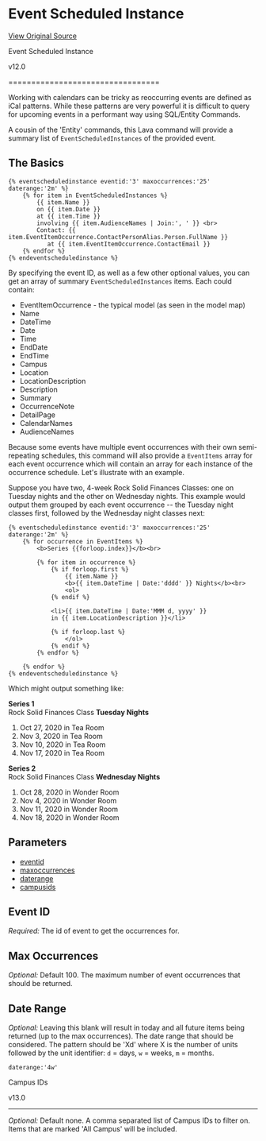 # Event Scheduled Instance
[View Original Source](https://community.rockrms.com/lava/commands/event-scheduled-instance)

Event Scheduled Instance

v12.0


=================================

Working with calendars can be tricky as reoccurring events are defined as iCal patterns. While these patterns are very powerful it is difficult to query for upcoming events in a performant way using SQL/Entity Commands.

A cousin of the 'Entity' commands, this Lava command will provide a summary list of `EventScheduledInstances` of the provided event.

The Basics
----------

```
{% eventscheduledinstance eventid:'3' maxoccurrences:'25' daterange:'2m' %}
    {% for item in EventScheduledInstances %}
        {{ item.Name }} 
        on {{ item.Date }}
        at {{ item.Time }}
        involving {{ item.AudienceNames | Join:', ' }} <br>
        Contact: {{ item.EventItemOccurrence.ContactPersonAlias.Person.FullName }} 
           at {{ item.EventItemOccurrence.ContactEmail }}
    {% endfor %}
{% endeventscheduledinstance %}
```

By specifying the event ID, as well as a few other optional values, you can get an array of summary `EventScheduledInstances` items. Each could contain:

*   EventItemOccurrence - the typical model (as seen in the model map)
*   Name
*   DateTime
*   Date
*   Time
*   EndDate
*   EndTime
*   Campus
*   Location
*   LocationDescription
*   Description
*   Summary
*   OccurrenceNote
*   DetailPage
*   CalendarNames
*   AudienceNames

Because some events have multiple event occurrences with their own semi-repeating schedules, this command will also provide a `EventItems` array for each event occurrence which will contain an array for each instance of the occurrence schedule. Let's illustrate with an example.

Suppose you have two, 4-week Rock Solid Finances Classes: one on Tuesday nights and the other on Wednesday nights. This example would output them grouped by each event occurrence -- the Tuesday night classes first, followed by the Wednesday night classes next:

```
{% eventscheduledinstance eventid:'3' maxoccurrences:'25' daterange:'2m' %}
    {% for occurrence in EventItems %}
        <b>Series {{forloop.index}}</b><br>

        {% for item in occurrence %}
            {% if forloop.first %}
                {{ item.Name }}
                <b>{{ item.DateTime | Date:'dddd' }} Nights</b><br>
                <ol>
            {% endif %}
            
            <li>{{ item.DateTime | Date:'MMM d, yyyy' }}
            in {{ item.LocationDescription }}</li>

            {% if forloop.last %}
                </ol>
            {% endif %}
        {% endfor %}
        
    {% endfor %}
{% endeventscheduledinstance %}
```

Which might output something like:

**Series 1**  
Rock Solid Finances Class **Tuesday Nights**  

1.  Oct 27, 2020 in Tea Room
2.  Nov 3, 2020 in Tea Room
3.  Nov 10, 2020 in Tea Room
4.  Nov 17, 2020 in Tea Room

**Series 2**  
Rock Solid Finances Class **Wednesday Nights**  

1.  Oct 28, 2020 in Wonder Room
2.  Nov 4, 2020 in Wonder Room
3.  Nov 11, 2020 in Wonder Room
4.  Nov 18, 2020 in Wonder Room

Parameters
----------

*   [eventid](#eventid)
*   [maxoccurrences](#maxoccurrences)
*   [daterange](#daterange)
*   [campusids](#campusids)

Event ID 
---------

_Required:_ The id of event to get the occurrences for.

Max Occurrences
---------------

_Optional:_ Default 100. The maximum number of event occurrences that should be returned.

Date Range
----------

_Optional:_ Leaving this blank will result in today and all future items being returned (up to the max occurrences). The date range that should be considered. The pattern should be 'Xd' where X is the number of units followed by the unit identifier: `d` = days, `w` = weeks, `m` = months.

```
daterange:'4w'
```

Campus IDs

v13.0


-------------------

_Optional:_ Default none. A comma separated list of Campus IDs to filter on. Items that are marked 'All Campus' will be included.